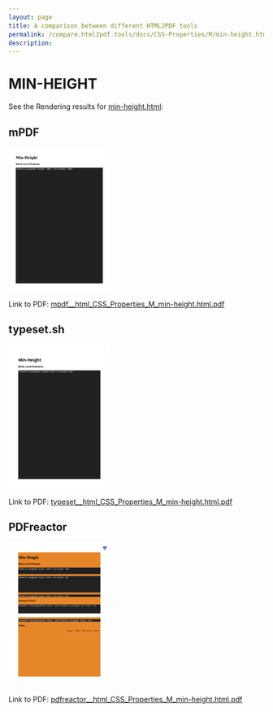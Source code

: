 ```yaml
---
layout: page
title: A comparison between different HTML2PDF tools
permalink: /compare.html2pdf.tools/docs/CSS-Properties/M/min-height.html
description: 
---
```


# MIN-HEIGHT

See the Rendering results for [min-height.html](/html/CSS%20Properties/M/min-height.html):

## mPDF
![](mpdf__html_CSS_Properties_M_min-height.html.png) 

Link to PDF: [mpdf__html_CSS_Properties_M_min-height.html.pdf](mpdf__html_CSS_Properties_M_min-height.html.pdf)

## typeset.sh
![](typeset__html_CSS_Properties_M_min-height.html.png) 

Link to PDF: [typeset__html_CSS_Properties_M_min-height.html.pdf](typeset__html_CSS_Properties_M_min-height.html.pdf)

## PDFreactor
![](pdfreactor__html_CSS_Properties_M_min-height.html.png) 

Link to PDF: [pdfreactor__html_CSS_Properties_M_min-height.html.pdf](pdfreactor__html_CSS_Properties_M_min-height.html.pdf)
